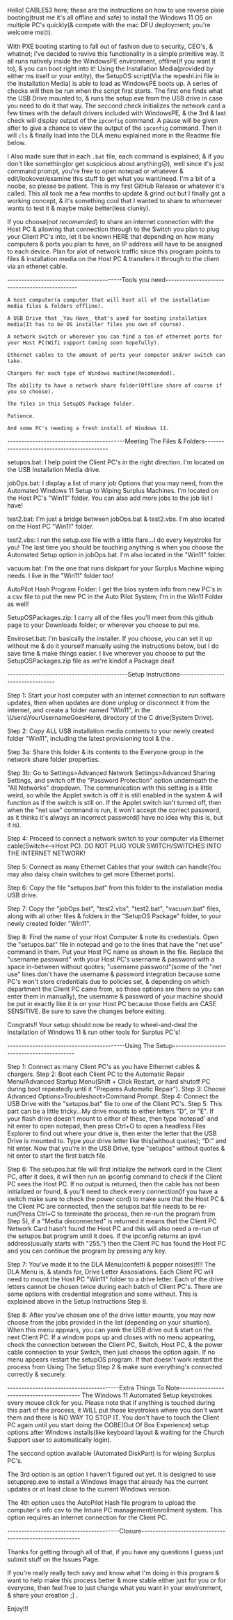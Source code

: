 Hello! CABLE53 here; these are the instructions on how to use reverse pixie booting(trust me it's all offline and safe) to install the Windows 11 OS on multiple PC's quickly(& compete with the mac DFU deployment; you're welcome ms🙄).

With PXE booting starting to fall out of fashion due to security, CEO's, & whatnot; I've decided to revive this functionality in a simple primitive way. It all runs natively inside the WindowsPE environment, offline(if you want it to), & you can boot right into it! Using the Installation Media(provided by either ms itself or your entity), the SetupOS script(Via the wpeshl.ini file in the Installation Media) is able to load as WindowsPE boots up. A series of checks will then be run when the script first starts. The first one finds what the USB Drive mounted to, & runs the setup.exe from the USB drive in case you need to do it that way. The seccond check initializes the network card a few times with the default drivers included with WindowsPE, & the 3rd & last check will display output of the ```ipconfig``` command. A pause will be given after to give a chance to view the output of the ```ipconfig``` command. Then it will ```cls``` & finally load into the DLA menu explained more in the Readme file below.

I Also made sure that in each ```.bat``` file, each command is explained; & if you don't like something(or get suspicious about anything😥), well since it's just command prompt, you're free to open notepad or whatever & edit/lookover/examine this stuff to get what you want/need. I'm a bit of a noobe, so please be patient. This is my first GitHub Release or whatever it's called. This all took me a few months to update & grind out but I finally got a working concept, & it's something cool that I wanted to share to whomever wants to test it & maybe make better(less clunky).

If you choose(_not recomended_) to share an internet connection with the Host PC & allowing that connection through to the Switch you plan to plug your Client PC's into, let it be known HERE that depending on how many computers & ports you plan to have, an IP address will have to be assigned to each device. Plan for alot of network traffic since this program points to files & installation media on the Host PC & transfers it through to the client via an ethenet cable.





-----------------------------------------Tools you need----------------------------------------------

	A host computer(a computer that will host all of the installation media files & folders offline).

	A USB Drive that _You Have_ that's used for booting installation media(It has to be OS installer files you own of course).
	
	A network switch or wherever you can find a ton of ethernet ports for your Host PC(Wifi support Coming soon hopefully).

	Ethernet cables to the amount of ports your computer and/or switch can take.

	Chargers for each type of Windows machine(Recomended).

	The ability to have a network share folder(Offline share of course if you so choose).

	The files in this SetupOS Package folder.

	Patience.

	And some PC's needing a fresh install of Windows 11.



------------------------------------------Meeting The Files & Folders-------------------------------------------

setupos.bat: I help point the Client PC's in the right direction. I'm located on the USB Installation Media drive.

jobOps.bat: I display a list of many job Options that you may need, from the Automated Windows 11 Setup to Wiping Surplus Machines. I'm located on the Host PC's "Win11" folder. You can also add more jobs to the job list I have!

test2.bat: I'm just a bridge between jobOps.bat & test2.vbs. I'm also located on the Host PC "Win11" folder.

test2.vbs: I run the setup.exe file with a little flare...I do every keystroke for you! The last time you should be touching anything is when you choose the Automated Setup option in jobOps.bat. I'm also located in the "Win11" folder.

vacuum.bat: I'm the one that runs diskpart for your Surplus Machine wiping needs. I live in the "Win11" folder too!

AutoPilot Hash Program Folder: I get the bios system info from new PC's in a csv file to put the new PC in the Auto Pilot System; I'm in the Win11 Folder as well!

SetupOSPackages.zip: I carry all of the files you'll meet from this github page to your Downloads folder; or wherever you choose to put me.

Enviroset.bat: I'm basically the installer. If you choose, you can set it up without me & do it yourself manually using the instructions below, but I do save time & make things easier. I live wherever you choose to put the SetupOSPackages.zip file as we're kindof a Package deal!


-------------------------------------------Setup Instructions---------------------------------

Step 1:   Start your host computer with an internet connection to run software updates, then when updates are done unplug or disconnect it from the internet, and create a folder named "Win11", in the \Users\YourUsernameGoesHere\ directory of the C drive(System Drive).

Step 2:   Copy ALL USB installation media contents to your newly created folder "Win11", including the latest provisioning tool & the .

Step 3a:   Share this folder & its contents to the Everyone group in the network share folder properties.

Step 3b:  Go to Settings>Advanced Network Settings>Advanced Sharing Settings, and switch off the "Password Protection" option underneath the "All Networks" dropdown. The communication with this setting is a little weird, so while the Applet switch is off it is still enabled in the system & will function as if the switch is still on. If the Applet switch isn't turned off, then when the "net use" command is run, it won't accept the correct password, as it thinks it's always an incorrect password(I have no idea why this is, but it is).

Step 4:   Proceed to connect a network switch to your computer via Ethernet cable(Switch<-->Host PC). DO NOT PLUG YOUR SWITCH/SWITCHES INTO THE INTERNET NETWORK!

Step 5:   Connect as many Ethernet Cables that your switch can handle(You may also daisy chain switches to get more Ethernet ports).

Step 6:   Copy the file "setupos.bat" from this folder to the installation media USB drive.

Step 7:   Copy the "jobOps.bat", "test2.vbs", "test2.bat", "vacuum.bat" files, along with all other files & folders in the "SetupOS Package" folder, to your newly created folder "Win11".

Step 8:   Find the name of your Host Computer & note its credentials. Open the "setupos.bat" file in notepad and go to the lines that have the "net use" command in them. Put your Host PC name as shown in the file. Replace the "username password" with your Host PC's username & password with a space in-between without quotes; "username password"(some of the "net use" lines don't have the username & password integration because some PC's won't store credentials due to policies set, & depending on which department the Client PC came from, so those options are there so you can enter them in manually), the username & password of your machine should be put in exactly like it is on your Host PC because those fields are CASE SENSITIVE. Be sure to save the changes before exiting.

Congrats!! Your setup should now be ready to wheel-and-deal the Installation of Windows 11 & run other tools for Surplus PC's!


------------------------------------------Using The Setup-------------------------------------------

Step 1:  Connect as many Client PC's as you have Ethernet cables & chargers.
Step 2:  Boot each Client PC to the Automatic Repair Menu/Advanced Startup Menu(Shift + Click Restart, or hard shutoff PC during boot repeatedly until it "Prepares Automatic Repair").
Step 3:  Choose Advanced Options>Troubleshoot>Command Prompt.
Step 4:  Connect the USB Drive with the "setupos.bat" file to one of the Client PC's.
Step 5:  This part can be a little tricky...My drive mounts to either letters "D", or "E". If your flash drive doesn't mount to either of these, then type 'notepad' and hit enter to open notepad, then press Ctrl+O to open a headless Files Explorer to find out where your drive is, then enter the letter that the USB Drive is mounted to. Type your drive letter like this(without quotes); "D:" and hit enter. Now that you're in the USB Drive, type "setupos" without quotes & hit enter to start the first batch file.

Step 6:  The setupos.bat file will first initialize the network card in the Client PC, after it does, it will then run an ipconfig command to check if the Client PC sees the Host PC. If no output is returned, then the cable has not been initialized or found, & you'll need to check every connection(if you have a switch make sure to check the power cord) to make sure that the Host PC & the Client PC are connected, then the setupos.bat file needs to be re-run(Press Ctrl+C to terminate the process, then re-run the program from Step 5), if a "Media disconnected" is returned it means that the Client PC Network Card hasn't found the Host PC and this will also need a re-run of the setupos.bat program until it does. If the ipconfig returns an ipv4 address(usually starts with "255.") then the Client PC has found the Host PC and you can continue the program by pressing any key.

Step 7:  You've made it to the DLA Menu(confetti & popper noises)!!!! The DLA Menu is, & stands for, Drive Letter Assosiations. Each Client PC will need to mount the Host PC "Win11" folder to a drive letter. Each of the drive letters cannot be chosen twice during each batch of Client PC's. There are some options with credential integration and some without. This is explained above in the Setup Instructions Step 8.

Step 8:  After you've chosen one of the drive letter mounts, you may now choose from the jobs provided in the list (depending on your situation). When this menu appears, you can yank the USB drive out & start on the next Client PC. If a window pops up and closes with no menu appearing, check the connection between the Client PC, Switch, Host PC, & the power cable connection to your Switch, then just choose the option again. If no menu appears restart the setupOS program. If that doesn't work restart the process from Using The Setup Step 2 & make sure everything's connected correctly & securely.


----------------------------------------Extra Things To Note------------------------------------------
The Windows 11 Automated Setup keystrokes every mouse click for you. Please note that if anything is touched during this part of the process, it WILL put those keystrokes where you don't want them and there is NO WAY TO STOP IT. You don't have to touch the Client PC again until you start doing the OOBE(Out Of Box Experience) setup options after Windows installs(like keyboard layout & waiting for the Church Support user to automatically login).

The seccond option available (Automated DiskPart) is for wiping Surplus PC's.

The 3rd option is an option I haven't figured out yet. It is designed to use setupprep.exe to install a Windows Image that already has the current updates or at least close to the current Windows version.

The 4th option uses the AutoPilot Hash file program to upload the computer's info csv to the Intune PC management/enrollment system. This option requires an internet connection for the Client PC.


----------------------------------------Closure--------------------------------------------------------

Thanks for getting through all of that, if you have any questions I guess just submit stuff on the Issues Page.

If you're really really tech savy and know what I'm doing in this program & want to help make this process better & more stable either just for you or for everyone, then feel free to just change what you want in your environment, & share your creation ;]  .

Enjoy!!!
